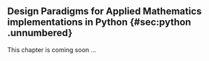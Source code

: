 ## Design Paradigms for Applied Mathematics implementations in Python {#sec:python .unnumbered}

This chapter is coming soon …
